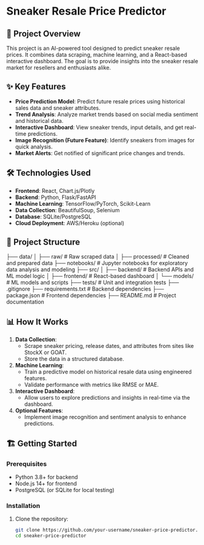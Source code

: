 # Sneaker Resale Price Predictor

## 🚀 Project Overview
This project is an AI-powered tool designed to predict sneaker resale prices. It combines data scraping, machine learning, and a React-based interactive dashboard. The goal is to provide insights into the sneaker resale market for resellers and enthusiasts alike.

## ✨ Key Features
- **Price Prediction Model**: Predict future resale prices using historical sales data and sneaker attributes.
- **Trend Analysis**: Analyze market trends based on social media sentiment and historical data.
- **Interactive Dashboard**: View sneaker trends, input details, and get real-time predictions.
- **Image Recognition (Future Feature)**: Identify sneakers from images for quick analysis.
- **Market Alerts**: Get notified of significant price changes and trends.

## 🛠️ Technologies Used
- **Frontend**: React, Chart.js/Plotly
- **Backend**: Python, Flask/FastAPI
- **Machine Learning**: TensorFlow/PyTorch, Scikit-Learn
- **Data Collection**: BeautifulSoup, Selenium
- **Database**: SQLite/PostgreSQL
- **Cloud Deployment**: AWS/Heroku (optional)

## 📂 Project Structure
├── data/ │ ├── raw/ # Raw scraped data │ ├── processed/ # Cleaned and prepared data ├── notebooks/ # Jupyter notebooks for exploratory data analysis and modeling ├── src/ │ ├── backend/ # Backend APIs and ML model logic │ ├── frontend/ # React-based dashboard │ └── models/ # ML models and scripts ├── tests/ # Unit and integration tests ├── .gitignore ├── requirements.txt # Backend dependencies ├── package.json # Frontend dependencies ├── README.md # Project documentation


## 📊 How It Works
1. **Data Collection**:
   - Scrape sneaker pricing, release dates, and attributes from sites like StockX or GOAT.
   - Store the data in a structured database.
2. **Machine Learning**:
   - Train a predictive model on historical resale data using engineered features.
   - Validate performance with metrics like RMSE or MAE.
3. **Interactive Dashboard**:
   - Allow users to explore predictions and insights in real-time via the dashboard.
4. **Optional Features**:
   - Implement image recognition and sentiment analysis to enhance predictions.

## 🏗️ Getting Started
### Prerequisites
- Python 3.8+ for backend
- Node.js 14+ for frontend
- PostgreSQL (or SQLite for local testing)

### Installation
1. Clone the repository:
   ```bash
   git clone https://github.com/your-username/sneaker-price-predictor.git
   cd sneaker-price-predictor
